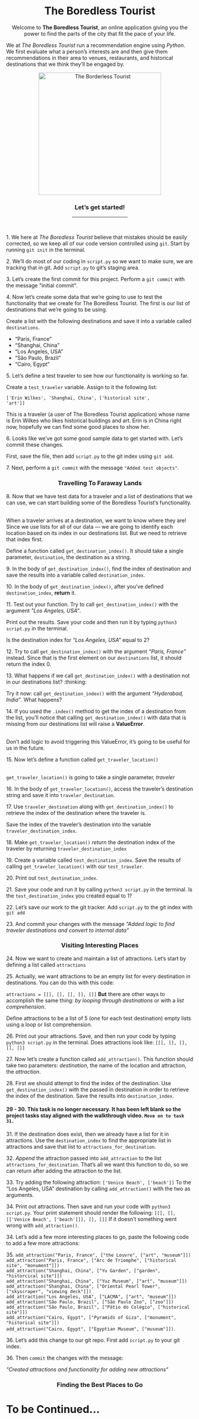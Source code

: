 <h1 align="center">The Boredless Tourist</h1>

<p align="center">Welcome to <strong>The Boredless Tourist</strong>, an online application giving you the power to find the parts of the city that fit the pace of your life.</p>
<p>
  We at <em>The Boredless Tourist</em> run a recommendation engine using <em>Python</em>. We first evaluate what a person’s interests are and then give them recommendations in their area to venues, restaurants, and historical destinations that we think they’ll be engaged by.
</p>

<p align="center">
  <img src="https://i.pinimg.com/originals/d3/0c/5e/d30c5e2a19f3d791530dbb164246f562.gif" align="center" width="330" alt="The Borderless Tourist"  title="Traveling Tourist"/>
</p>

<div align="center"><h3>Let’s get started!</h3></div>

<div align="center">
  <hr width="150">
</div><br>

<p>1. We here at <em>The Boredless Tourist</em> believe that mistakes should be easily corrected, so we keep all of our code version controlled using <code>git</code>. Start by running <code>git init</code> in the terminal.</br></p>

<p>2. We’ll do most of our coding in <code>script.py</code> so we want to make sure, we are tracking that in git. Add <code>script.py</code> to git’s staging area.</p>

<p>3. Let’s create the first commit for this project. Perform a <code>git commit</code> with the message "initial commit".</p>


<p>4. Now let’s create some data that we’re going to use to test the functionality that we create for The Boredless Tourist. The first is our list of destinations that we’re going to be using.

Create a list with the following destinations and save it into a variable called <code>destinations</code>.

<ul>
  <li>“Paris, France”</li>
  <li>“Shanghai, China”</li>
  <li>“Los Angeles, USA”</li>
  <li>“São Paulo, Brazil”</li>
  <li>“Cairo, Egypt”</li>
</ul>
</p>

<p>5. Let’s define a test traveler to see how our functionality is working so far.

Create a <code>test_traveler</code> variable. Assign to it the following list:

<code>['Erin Wilkes', 'Shanghai, China', ['historical site', 'art']]</code>

This is a traveler (a user of The Boredless Tourist application) whose name is Erin Wilkes who likes historical buildings and art. Erin is in China right now, hopefully we can find some good places to show her.</p>

<p>6. Looks like we’ve got some good sample data to get started with. Let’s commit these changes.</br>

First, save the file, then add <code>script.py</code> to the git index using <code>git add</code>.</p>

<p>7. Next, perform a <code>git commit</code> with the message <code>"Added test objects"</code>.</p>

<h3 align="center">Travelling To Faraway Lands</h3>

<p>8. Now that we have test data for a traveler and a list of destinations that we can use, we can start building some of the Boredless Tourist‘s functionality.</br></br>

When a traveler arrives at a destination, we want to know where they are! Since we use lists for all of our data — we are going to identify each location based on its index in our destinations list. But we need to retrieve that index first.

Define a function called <code>get_destination_index()</code>. It should take a single parameter, <code>destination</code>, the destination as a string.</p>

<p>9. In the body of <code>get_destination_index()</code>, find the index of destination and save the results into a variable called <code>destination_index</code>.</p>

<p>10. In the body of <code>get_destination_index()</code>, after you’ve defined <code>destination_index</code>, <strong>return</strong> it.</p>

<p>11. Test out your function. Try to call <code>get_destination_index()</code> with the argument <em>"Los Angeles, USA"</em>.

Print out the results. Save your code and then run it by typing <code>python3 script.py</code> in the terminal.

Is the destination index for <em>“Los Angeles, USA”</em> equal to 2?</p>

<p>12. Try to call <code>get_destination_index()</code> with the argument <em>“Paris, France”</em> instead. Since that is the first element on our <code>destinations</code> list, it should return the index 0.</p>

<p>13. What happens if we call <code>get_destination_index()</code> with a destination not in our destinations list? :thinking:

Try it now: call <code>get_destination_index()</code> with the argument <em>“Hyderabad, India”</em>. What happens?</p>

<p>14. If you used the <code>.index()</code> method to get the index of a destination from the list, you’ll notice that calling <code>get_destination_index()</code> with data that is missing from our destinations list will raise a <strong>ValueError</strong>. </br></br>

Don’t add logic to avoid triggering this ValueError, it’s going to be useful for us in the future.</p>

<p>15. Now let’s define a function called <code>get_traveler_location()</code></br></br>

<code>get_traveler_location()</code> is going to take a single parameter, <em>traveler</em></p>

<p>16. In the body of <code>get_traveler_location()</code>, access the traveler’s destination string and save it into <code>traveler_destination</code>.</p> 

<p>17. Use <code>traveler_destination</code> along with <code>get_destination_index()</code> to retrieve the index of the destination where the traveler is. 

Save the index of the traveler’s destination into the variable <code>traveler_destination_index</code>.</p>

<p>18. Make <code>get_traveler_location()</code> <em>return</em> the destination index of the traveler by returning <code>traveler_destination_index</code></p>

<p>19. Create a variable called <code>test_destination_index</code>. Save the results of calling <code>get_traveler_location()</code> with our <code>test_traveler</code>.</p>

<p>20. Print out <code>test_destination_index</code>.</p>

<p>21. Save your code and run it by calling <code>python3 script.py</code> in the terminal. Is the <code>test_destination_index</code> you created equal to 1?</p> 

<p>22. Let’s save our work to the git tracker. Add <code>script.py</code> to the git index with <code>git add</code></p>

<p>23. And commit your changes with the message <em>"Added logic to find traveler destinations and convert to internal data"</em></p>

<h3 align="center">Visiting Interesting Places</h3>

<p>24. Now we want to create and maintain a list of attractions. Let’s start by defining a list called <code>attractions</code></p>

<p>25. Actually, we want attractions to be an empty list for every destination in destinations. You can do this with this code:

<code python>attractions = [[], [], [], [], []]</code> <strong>But</strong> there are other ways to accomplish the same thing: <em>by looping through destinations</em> or with a <em>list comprehension</em>.

Define attractions to be a list of 5 (one for each test destination) empty lists using a loop or list comprehension.</p>

<p>26. Print out your attractions. Save, and then run your code by typing <code>python3 script.py</code> in the terminal. Does attractions look like: <code python>[[], [], [], [], []]</code></p>

<p>27. Now let’s create a function called <code>add_attraction()</code>. This function should take two parameters: <em>destination</em>, the name of the location and attraction, the <em>attraction</em>.</p>

<p>28. First we should attempt to find the index of the destination. Use <code>get_destination_index()</code> with the passed in destination in order to retrieve the index of the destination. Save the results into <code>destination_index</code>.</p>

<h4>29 - 30. This task is no longer necessary. It has been left blank so the project tasks stay aligned with the walkthrough video. <code>Move on to task 31.</code></h4>

<p>31. If the destination does exist, then we already have a list for it in attractions. Use the <code>destination_index</code> to find the appropriate list in attractions and save that list to <code>attractions_for_destination</code>.</p>

<p>32. <em>Append</em> the attraction passed into <code>add_attraction</code> to the list <code>attractions_for_destination</code>. That’s all we want this function to do, so we can return after adding the attraction to the list.</p>

<p>33. Try adding the following attraction: <code>['Venice Beach', ['beach']]</code>
To the “Los Angeles, USA” destination by calling <code>add_attraction()</code> with the two as arguments.</p>

<p>34. Print out attractions. Then save and run your code with <code>python3 script.py</code>. Your print statement should render the following: <code>[[], [], [['Venice Beach', ['beach']]], [], []]</code> If it doesn’t something went wrong with <code>add_attraction()</code>.

<p>34. Let’s add a few more interesting places to go, paste the following code to add a few more attractions:

<p>35. <code python>add_attraction("Paris, France", ["the Louvre", ["art", "museum"]])
add_attraction("Paris, France", ["Arc de Triomphe", ["historical site", "monument"]])
add_attraction("Shanghai, China", ["Yu Garden", ["garden", "historcical site"]])
add_attraction("Shanghai, China", ["Yuz Museum", ["art", "museum"]])
add_attraction("Shanghai, China", ["Oriental Pearl Tower", ["skyscraper", "viewing deck"]])
add_attraction("Los Angeles, USA", ["LACMA", ["art", "museum"]])
add_attraction("São Paulo, Brazil", ["São Paulo Zoo", ["zoo"]])
add_attraction("São Paulo, Brazil", ["Pátio do Colégio", ["historical site"]])
add_attraction("Cairo, Egypt", ["Pyramids of Giza", ["monument", "historical site"]])
add_attraction("Cairo, Egypt", ["Egyptian Museum", ["museum"]])</code>.</p>

<p>36. Let’s add this change to our git repo. First add <code>script.py</code> to your git index.</p>

<p>36. Then <code>commit</code> the changes with the message:

<em>"Created attractions and functionality for adding new attractions"</em></p>

<h3 align="center">Finding the Best Places to Go</h3>

<h1>To be Continued...</h1>
